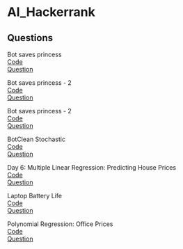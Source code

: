 # AI_Hackerrank

## Questions

Bot saves princess <br /> [Code](https://github.com/AhmetHamzaEmra/AI_Hackerrank/blob/master/Bot%20saves%20princess.py)<br />[Question](https://www.hackerrank.com/challenges/saveprincess)


Bot saves princess - 2 <br /> [Code](https://github.com/AhmetHamzaEmra/AI_Hackerrank/blob/master/Bot%20saves%20princess%20-%202.py)<br />[Question](https://www.hackerrank.com/challenges/saveprincess2)

Bot saves princess - 2 <br /> [Code](https://github.com/AhmetHamzaEmra/AI_Hackerrank/blob/master/BotClean.py)<br />[Question](https://www.hackerrank.com/challenges/botclean)


BotClean Stochastic <br /> [Code](https://github.com/AhmetHamzaEmra/AI_Hackerrank/blob/master/BotClean%20Stochastic.py)<br />[Question](https://www.hackerrank.com/challenges/botcleanr)


Day 6: Multiple Linear Regression: Predicting House Prices <br /> [Code](https://github.com/AhmetHamzaEmra/AI_Hackerrank/blob/master/Day%206%20Multiple%20Linear%20Regression%20Predicting%20House%20Prices.py)<br />[Question](https://www.hackerrank.com/challenges/predicting-house-prices)


Laptop Battery Life <br /> [Code](https://github.com/AhmetHamzaEmra/AI_Hackerrank/blob/master/Laptop%20Battery%20Life.py)<br />[Question](https://www.hackerrank.com/challenges/battery)


Polynomial Regression: Office Prices <br /> [Code](https://github.com/AhmetHamzaEmra/AI_Hackerrank/blob/master/Polynomial%20Regression%20Office%20Prices.py)<br />[Question](https://www.hackerrank.com/challenges/predicting-office-space-price)
